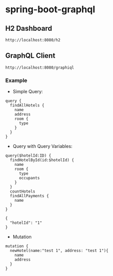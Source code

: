# spring-boot-graphql

## H2 Dashboard

`http://localhost:8080/h2`

## GraphQL Client

`http://localhost:8080/graphiql`

### Example
- Simple Query:
```
query {
  findAllHotels {
    name
    address
    room {
      type
    }
  }
}
```
- Query with Query Variables:

```
query($hotelId:ID) {
  findHotelById(id:$hotelId) {
    name
    room {
      type
      occupants
    }
  }
  countHotels
  findAllPayments {
    name
  }
}
```
```
{
  "hotelId": "1"
}
```
- Mutation
```
mutation {
  newHotel(name:"test 1", address: "test 1"){
    name
    address
  }
}
```

